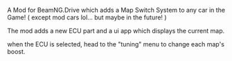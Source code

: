 A Mod for BeamNG.Drive which adds a Map Switch System to any car in the Game! ( except mod cars lol... but maybe in the future! )

The mod adds a new ECU part and a ui app which displays the current map. 

when the ECU is selected, head to the "tuning" menu to change each map's boost.
